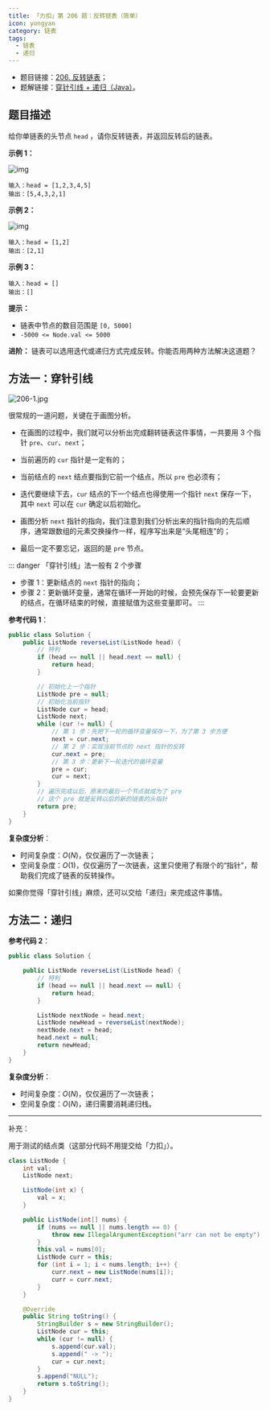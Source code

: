 ```yaml
---
title: 「力扣」第 206 题：反转链表（简单）
icon: yongyan
category: 链表
tags:
  - 链表
  - 递归
---
```


- 题目链接：[206. 反转链表](https://leetcode-cn.com/problems/reverse-linked-list/)；
- 题解链接：[穿针引线 + 递归（Java）](https://leetcode-cn.com/problems/reverse-linked-list/solution/chuan-zhen-yin-xian-di-gui-by-liweiwei1419/)。

## 题目描述

给你单链表的头节点 `head` ，请你反转链表，并返回反转后的链表。

**示例 1：**

![img](https://assets.leetcode.com/uploads/2021/02/19/rev1ex1.jpg)

```
输入：head = [1,2,3,4,5]
输出：[5,4,3,2,1]
```

**示例 2：**

![img](https://assets.leetcode.com/uploads/2021/02/19/rev1ex2.jpg)

```
输入：head = [1,2]
输出：[2,1]
```

**示例 3：**

```
输入：head = []
输出：[]
```

**提示：**

- 链表中节点的数目范围是 `[0, 5000]`
- `-5000 <= Node.val <= 5000`

**进阶：** 链表可以选用迭代或递归方式完成反转。你能否用两种方法解决这道题？

## 方法一：穿针引线

![206-1.jpg](https://pic.leetcode-cn.com/2e044f2ccb55bbbe3ef599eb580e4197fa5f06fb3ee7aabbe0d3a3bd20473514-206-1.jpg)

很常规的一道问题，关键在于画图分析。

- 在画图的过程中，我们就可以分析出完成翻转链表这件事情，一共要用 3 个指针 `pre`、`cur`、`next`；

- 当前遍历的 `cur` 指针是一定有的；
- 当前结点的 `next` 结点要指到它前一个结点，所以 `pre` 也必须有；
- 迭代要继续下去，`cur` 结点的下一个结点也得使用一个指针 `next` 保存一下，其中 `next` 可以在 `cur` 确定以后初始化。
- 画图分析 `next` 指针的指向，我们注意到我们分析出来的指针指向的先后顺序，通常跟数组的元素交换操作一样，程序写出来是“头尾相连”的；
- 最后一定不要忘记，返回的是 `pre` 节点。

::: danger 「穿针引线」法一般有 2 个步骤

- 步骤 1：更新结点的 `next` 指针的指向；
- 步骤 2：更新循环变量，通常在循环一开始的时候，会预先保存下一轮要更新的结点，在循环结束的时候，直接赋值为这些变量即可。
  :::

**参考代码 1**：

```java
public class Solution {
    public ListNode reverseList(ListNode head) {
        // 特判
        if (head == null || head.next == null) {
            return head;
        }

        // 初始化上一个指针
        ListNode pre = null;
        // 初始化当前指针
        ListNode cur = head;
        ListNode next;
        while (cur != null) {
            // 第 1 步：先把下一轮的循环变量保存一下，为了第 3 步方便
            next = cur.next;
            // 第 2 步：实现当前节点的 next 指针的反转
            cur.next = pre;
            // 第 3 步：更新下一轮迭代的循环变量
            pre = cur;
            cur = next;
        }
        // 遍历完成以后，原来的最后一个节点就成为了 pre
        // 这个 pre 就是反转以后的新的链表的头指针
        return pre;
    }
}
```

**复杂度分析**：

- 时间复杂度：$O(N)$，仅仅遍历了一次链表；
- 空间复杂度：$O(1)$，仅仅遍历了一次链表，这里只使用了有限个的“指针”，帮助我们完成了链表的反转操作。

如果你觉得「穿针引线」麻烦，还可以交给「递归」来完成这件事情。

## 方法二：递归

**参考代码 2**：

```java
public class Solution {

    public ListNode reverseList(ListNode head) {
        // 特判
        if (head == null || head.next == null) {
            return head;
        }

        ListNode nextNode = head.next;
        ListNode newHead = reverseList(nextNode);
        nextNode.next = head;
        head.next = null;
        return newHead;
    }
}
```

**复杂度分析**：

- 时间复杂度：$O(N)$，仅仅遍历了一次链表；
- 空间复杂度：$O(N)$，递归需要消耗递归栈。

---

补充：

用于测试的结点类（这部分代码不用提交给「力扣」）。

```java
class ListNode {
    int val;
    ListNode next;

    ListNode(int x) {
        val = x;
    }

    public ListNode(int[] nums) {
        if (nums == null || nums.length == 0) {
            throw new IllegalArgumentException("arr can not be empty");
        }
        this.val = nums[0];
        ListNode curr = this;
        for (int i = 1; i < nums.length; i++) {
            curr.next = new ListNode(nums[i]);
            curr = curr.next;
        }
    }

    @Override
    public String toString() {
        StringBuilder s = new StringBuilder();
        ListNode cur = this;
        while (cur != null) {
            s.append(cur.val);
            s.append(" -> ");
            cur = cur.next;
        }
        s.append("NULL");
        return s.toString();
    }
}
```
